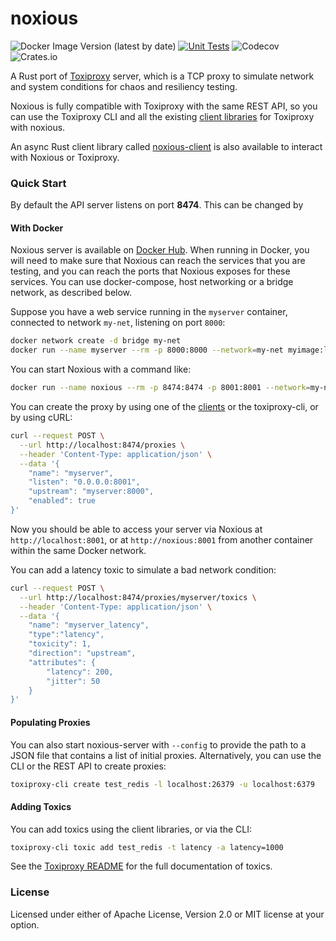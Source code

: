 # noxious

![Docker Image Version (latest by date)](https://img.shields.io/docker/v/oguzbilgener/noxious)
[![Unit Tests](https://github.com/oguzbilgener/noxious/actions/workflows/unit_tests.yml/badge.svg)](https://github.com/oguzbilgener/noxious/actions/workflows/unit_tests.yml)
![Codecov](https://img.shields.io/codecov/c/gh/oguzbilgener/noxious)
![Crates.io](https://img.shields.io/crates/l/noxious)

A Rust port of [Toxiproxy][toxiproxy] server, which is a TCP proxy to simulate network and system conditions for chaos and resiliency testing.

Noxious is fully compatible with Toxiproxy with the same REST API, so you can use the Toxiproxy CLI and all the existing [client libraries][clients] for Toxiproxy with noxious.

An async Rust client library called [noxious-client] is also available to interact with Noxious or Toxiproxy.


[toxiproxy]: https://github.com/Shopify/toxiproxy
[clients]: https://github.com/Shopify/toxiproxy#clients
[noxious-client]: https://docs.rs/noxious-client

### Quick Start

By default the API server listens on port **8474**. This can be changed by

#### With Docker

Noxious server is available on [Docker Hub]. When running in Docker, you will need to make sure that Noxious can reach the services that you are testing, and you can reach the ports that Noxious exposes for these services. You can use docker-compose, host networking or a bridge network, as described below.

Suppose you have a web service running in the `myserver` container, connected to network `my-net`, listening on port `8000`:

```sh
docker network create -d bridge my-net
docker run --name myserver --rm -p 8000:8000 --network=my-net myimage:latest
```

You can start Noxious with a command like:


```sh
docker run --name noxious --rm -p 8474:8474 -p 8001:8001 --network=my-net oguzbilgener/noxious
```

You can create the proxy by using one of the [clients] or the toxiproxy-cli, or by using cURL:

```sh
curl --request POST \
  --url http://localhost:8474/proxies \
  --header 'Content-Type: application/json' \
  --data '{
	"name": "myserver",
    "listen": "0.0.0.0:8001",
    "upstream": "myserver:8000",
    "enabled": true
}'
```

Now you should be able to access your server via Noxious at `http://localhost:8001`, or at `http://noxious:8001` from another container within the same Docker network.

You can add a latency toxic to simulate a bad network condition:

```sh
curl --request POST \
  --url http://localhost:8474/proxies/myserver/toxics \
  --header 'Content-Type: application/json' \
  --data '{
	"name": "myserver_latency",
	"type":"latency",
	"toxicity": 1,
	"direction": "upstream",
	"attributes": {
		"latency": 200,
		"jitter": 50
	}
}'
```


[Docker Hub]: https://hub.docker.com/repository/docker/oguzbilgener/noxious

#### Populating Proxies

You can also start noxious-server with `--config` to provide the path to a JSON file that contains a list of initial proxies. Alternatively, you can use the CLI or the REST API to create proxies:

```sh
toxiproxy-cli create test_redis -l localhost:26379 -u localhost:6379
```

#### Adding Toxics

You can add toxics using the client libraries, or via the CLI:

```sh
toxiproxy-cli toxic add test_redis -t latency -a latency=1000
```

See the [Toxiproxy README][toxics_docs] for the full documentation of toxics.

[toxics_docs]: https://github.com/Shopify/toxiproxy#toxics

### License

Licensed under either of Apache License, Version 2.0 or MIT license at your option.